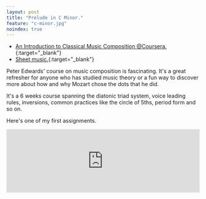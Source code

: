 ```yaml
---
layout: post
title: "Prelude in C Minor."
feature: "c-minor.jpg"
noindex: true
---
```


- [An Introduction to Classical Music Composition @Coursera.](https://www.coursera.org/learn/classical-composition){:target="_blank"}
- [Sheet music.](/assets/docs/c-minor.jpg){:target="_blank"}

Peter Edwards' course on music composition is fascinating. It's a great refresher for anyone who has studied music theory or a fun way to discover more about how and why Mozart chose the dots that he did.

It's a 6 weeks course spanning the diatonic triad system, voice leading rules, inversions, common practices like the circle of 5ths, period form and so on.

Here's one of my first assignments.

<iframe width="100%" height="166" scrolling="no" frameborder="no" src="https://w.soundcloud.com/player/?url=https%3A//api.soundcloud.com/tracks/274960810&amp;color=ff5500&amp;auto_play=false&amp;hide_related=false&amp;show_comments=true&amp;show_user=true&amp;show_reposts=false"></iframe>